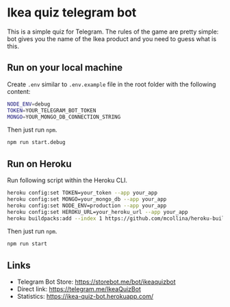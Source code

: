# Ikea quiz telegram bot 

This is a simple quiz for Telegram. The rules of the game are pretty simple: bot gives you the name of the Ikea product and you need to guess what is this.

## Run on your local machine

Create `.env` similar to `.env.example` file in the root folder with the following content:
```bash
NODE_ENV=debug
TOKEN=YOUR_TELEGRAM_BOT_TOKEN
MONGO=YOUR_MONGO_DB_CONNECTION_STRING
```
Then just run `npm`.

```bash
npm run start.debug
```

## Run on Heroku

Run following script within the Heroku CLI.

```bash
heroku config:set TOKEN=your_token --app your_app
heroku config:set MONGO=your_mongo_db --app your_app
heroku config:set NODE_ENV=production --app your_app
heroku config:set HEROKU_URL=your_heroku_url --app your_app
heroku buildpacks:add --index 1 https://github.com/mcollina/heroku-buildpack-graphicsmagick.git --app your_app
```

Then just run `npm`.

```bash
npm run start
```

## Links

* Telegram Bot Store: https://storebot.me/bot/ikeaquizbot
* Direct link: https://telegram.me/IkeaQuizBot
* Statistics: https://ikea-quiz-bot.herokuapp.com/
